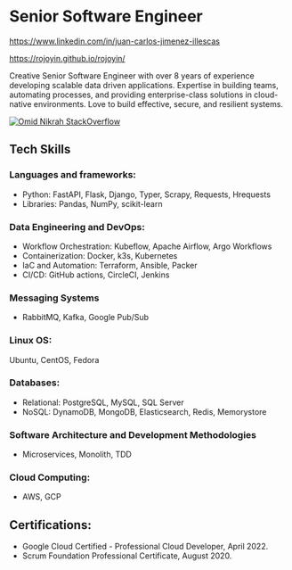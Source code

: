 # Senior Software Engineer
https://www.linkedin.com/in/juan-carlos-jimenez-illescas

https://rojoyin.github.io/rojoyin/

Creative Senior Software Engineer with over 8 years of experience developing scalable data driven applications.
Expertise in building teams, automating processes, and providing enterprise-class solutions in cloud-native
environments. Love to build effective, secure, and resilient systems.

[![Omid Nikrah StackOverflow](https://github-readme-stackoverflow.vercel.app/?userID=5682752&theme=dark)](https://stackoverflow.com/users/5682752/juan-carlos-jimenez)

## Tech Skills
### Languages and frameworks:
- Python: FastAPI, Flask, Django, Typer, Scrapy, Requests, Hrequests
- Libraries: Pandas, NumPy, scikit-learn

### Data Engineering and DevOps:
- Workflow Orchestration: Kubeflow, Apache Airflow, Argo Workflows
- Containerization: Docker, k3s, Kubernetes
- IaC and Automation: Terraform, Ansible, Packer
- CI/CD: GitHub actions, CircleCI, Jenkins

### Messaging Systems
- RabbitMQ, Kafka, Google Pub/Sub

### Linux OS:
Ubuntu, CentOS, Fedora

### Databases:
- Relational: PostgreSQL, MySQL, SQL Server
- NoSQL: DynamoDB, MongoDB, Elasticsearch, Redis, Memorystore

### Software Architecture and Development Methodologies
- Microservices, Monolith, TDD

### Cloud Computing:
- AWS, GCP

## Certifications:

- Google Cloud Certified - Professional Cloud Developer, April 2022.
- Scrum Foundation Professional Certificate, August 2020.

<!--
**rojoyin/rojoyin** is a ✨ _special_ ✨ repository because its `README.md` (this file) appears on your GitHub profile.

Here are some ideas to get you started:

- 🔭 I’m currently working on ...
- 🌱 I’m currently learning ...
- 👯 I’m looking to collaborate on ...
- 🤔 I’m looking for help with ...
- 💬 Ask me about ...
- 📫 How to reach me: ...
- 😄 Pronouns: ...
- ⚡ Fun fact: ...
-->
